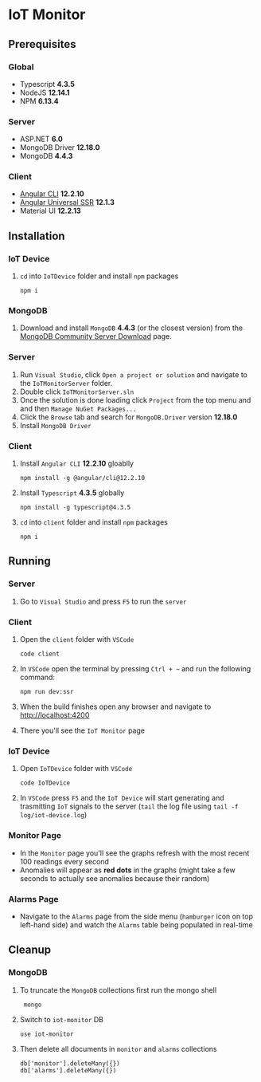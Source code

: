 # IoT Monitor
## Prerequisites
### Global
- Typescript **4.3.5**
- NodeJS **12.14.1**
- NPM **6.13.4**

### Server
- ASP.NET **6.0**
- MongoDB Driver **12.18.0**
- MongoDB **4.4.3**

### Client
- [Angular CLI](https://github.com/angular/angular-cli) **12.2.10**
- [Angular Universal SSR](https://angular.io/guide/universal) **12.1.3**
- Material UI **12.2.13**

## Installation
### IoT Device
1. `cd` into `IoTDevice` folder and install `npm` packages
   ```
   npm i
   ```

### MongoDB
1. Download and install `MongoDB` **4.4.3** (or the closest version) from the [MongoDB Community Server Download](https://www.mongodb.com/try/download/community) page.

### Server
1. Run `Visual Studio`, click `Open a project or solution` and navigate to the `IoTMonitorServer` folder.
2. Double click `IoTMonitorServer.sln`
3. Once the solution is done loading click `Project` from the top menu and and then `Manage NuGet Packages...`
4. Click the `Browse` tab and search for `MongoDB.Driver` version **12.18.0**
5. Install `MongoDB Driver`

### Client
1. Install `Angular CLI` **12.2.10** gloablly
   ```
   npm install -g @angular/cli@12.2.10
   ```

2. Install `Typescript` **4.3.5** globally
   ```
   npm install -g typescript@4.3.5
   ```

3. `cd` into `client` folder and install `npm` packages
   ```
   npm i
   ```

## Running
### Server
1. Go to `Visual Studio` and press `F5` to run the `server`

### Client
1. Open the `client` folder with `VSCode`
   ```
   code client
   ```
2. In `VSCode` open the terminal by pressing `Ctrl + ~` and run the following command:
   ```
   npm run dev:ssr
   ```

3. When the build finishes open any browser and navigate to [http://localhost:4200](http://localhost:4200)
4. There you'll see the `IoT Monitor` page

### IoT Device
1. Open `IoTDevice` folder with `VSCode`
   ```
   code IoTDevice
   ```

2. In `VSCode` press `F5` and the `IoT Device` will start generating and trasmitting `IoT` signals to the server (`tail` the log file using `tail -f log/iot-device.log`)

### Monitor Page
- In the `Monitor` page you'll see the graphs refresh with the most recent 100 readings every second
- Anomalies will appear as **red dots** in the graphs (might take a few seconds to actually see anomalies because their random)

### Alarms Page
- Navigate to the `Alarms` page from the side menu (`hamburger` icon on top left-hand side) and watch the `Alarms` table being populated in real-time

## Cleanup
### MongoDB
1. To truncate the `MongoDB` collections first run the mongo shell
   ```
    mongo
   ```
2. Switch to `iot-monitor` DB
   ```
   use iot-monitor
   ```

3. Then delete all documents in `monitor` and `alarms` collections
   ```
   db['monitor'].deleteMany({})
   db['alarms'].deleteMany({})
   ```